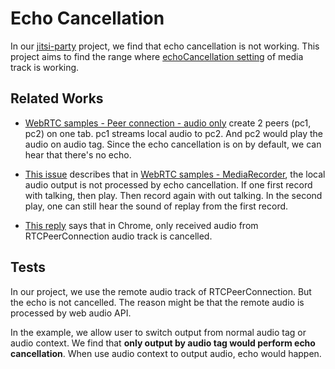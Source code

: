 # Echo Cancellation

In our [jitsi-party](https://github.com/zlguo1996/jitsi-party) project, we find that echo cancellation is not working. This project aims to find the range where [echoCancellation setting](https://developer.mozilla.org/en-US/docs/Web/API/MediaTrackSettings/echoCancellation) of media track is working.

## Related Works

- [WebRTC samples - Peer connection - audio only](https://webrtc.github.io/samples/src/content/peerconnection/audio/) create 2 peers (pc1, pc2) on one tab. pc1 streams local audio to pc2. And pc2 would play the audio on audio tag. Since the echo cancellation is on by default, we can hear that there's no echo. 

- [This issue](https://github.com/webrtc/samples/issues/1243) describes that in [WebRTC samples - MediaRecorder](https://webrtc.github.io/samples/src/content/getusermedia/record/), the local audio output is not processed by echo cancellation. If one first record with talking, then play. Then record again with out talking. In the second play, one can still hear the sound of replay from the first record.
- [This reply](https://github.com/webrtc/samples/issues/1243#issuecomment-626810415) says that in Chrome, only received audio from RTCPeerConnection audio track is cancelled.

## Tests

In our project, we use the remote audio track of RTCPeerConnection. But the echo is not cancelled. The reason might be that the remote audio is processed by web audio API.

In the example, we allow user to switch output from normal audio tag or audio context. We find that **only output by audio tag would perform echo cancellation**. When use audio context to output audio, echo would happen.